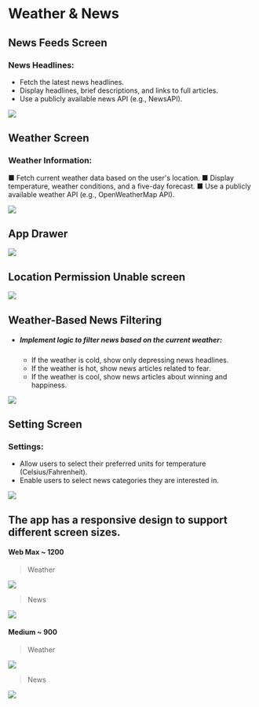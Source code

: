 # Weather & News

## News Feeds Screen

### News Headlines:
* Fetch the latest news headlines.
* Display headlines, brief descriptions, and links to full articles.
* Use a publicly available news API (e.g., NewsAPI).

![](assets/readme/Screenshot_20240729-032058.jpg)

## Weather Screen

### Weather Information:
■ Fetch current weather data based on the user's location.
■ Display temperature, weather conditions, and a five-day forecast.
■ Use a publicly available weather API (e.g., OpenWeatherMap API).

![](assets/readme/Screenshot_20240729-032026.jpg)

## App Drawer


![](assets/readme/Screenshot_20240729-032110.jpg)

## Location Permission Unable screen



![](assets/readme/Screenshot_20240729-044357.jpg)

## Weather-Based News Filtering
* ##### Implement logic to filter news based on the current weather:
	* If the weather is cold, show only depressing news headlines.
	* If the weather is hot, show news articles related to fear.
	* If the weather is cool, show news articles about winning and happiness.

![](assets/readme/Screenshot_20240729-032047.jpg)

## Setting Screen
### Settings:
* Allow users to select their preferred units for temperature (Celsius/Fahrenheit).
* Enable users to select news categories they are interested in.

![](assets/readme/Screenshot_20240729-045448.jpg)

## The app has a responsive design to support different screen sizes.

#### Web Max ~ 1200
> Weather

![](assets/readme/weather_web.png)

> News 

![](assets/readme/news_web.png)

#### Medium ~ 900
> Weather

![](assets/readme/weather_tab.png)

> News 

![](assets/readme/news_tab.png)
